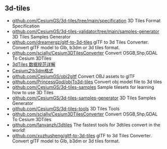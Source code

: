 ## 3d-tiles
- [github.com/CesiumGS/3d-tiles/tree/main/specification](https://github.com/CesiumGS/3d-tiles/tree/main/specification) 3D Tiles Format Specification
- [github.com/CesiumGS/3d-tiles-validator/tree/main/samples-generator](https://github.com/CesiumGS/3d-tiles-validator/tree/main/samples-generator) 3D Tiles Samples Generator
- [github.com/dreamergz/gltf-to-3d-tiles](https://github.com/dreamergz/gltf-to-3d-tiles) glTF to 3d Tiles Converter. Convert glTF model to Glb, b3dm or 3d tiles format.
- [github.com/scially/Cesium3DTilesConverter](https://github.com/scially/Cesium3DTilesConverter) Convert OSGB,Shp,GDAL To Cesium 3DTiles
- [3dTiles 数据规范详解](https://www.cnblogs.com/onsummer/p/13252896.html)
- [Cesium之b3dm格式](https://cloud.tencent.com/developer/article/1822087)
- [github.com/CesiumGS/obj2gltf](https://github.com/CesiumGS/obj2gltf) Convert OBJ assets to glTF
- [github.com/PrincessGod/objTo3d-tiles](https://github.com/PrincessGod/objTo3d-tiles) Convert obj model file to 3d tiles
- [github.com/CesiumGS/3d-tiles-samples](https://github.com/CesiumGS/3d-tiles-samples) Sample tilesets for learning how to use 3D Tiles
- [github.com/CesiumGS/3d-tiles-samples-generator](https://github.com/CesiumGS/3d-tiles-samples-generator) 3D Tiles Samples Generator
- [github.com/CesiumGS/3d-tiles-tools](https://github.com/CesiumGS/3d-tiles-tools) 3D Tiles Tools
- [github.com/scially/Cesium3DTilesConverter](https://github.com/scially/Cesium3DTilesConverter) Convert OSGB,Shp,GDAL To Cesium 3DTiles
- [github.com/fanvanzh/3dtiles](https://github.com/fanvanzh/3dtiles) The fastest tools for 3dtiles convert in the world!
- [github.com/xuzhusheng/gltf-to-3d-tiles](https://github.com/xuzhusheng/gltf-to-3d-tiles) glTF to 3d Tiles Converter. Convert glTF model to Glb, b3dm or 3d tiles format.